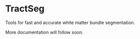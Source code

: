 # TractSeg
 
Tools for fast and accurate white matter bundle segmentation.

More documentation will follow soon.
